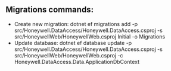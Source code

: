 ## Migrations commands:
- Create new migration: dotnet ef migrations add -p src/Honeywell.DataAccess/Honeywell.DataAccess.csproj -s src/HoneywellWeb/HoneywellWeb.csproj Initial -o Migrations
- Update database: dotnet ef database update -p src/Honeywell.DataAccess/Honeywell.DataAccess.csproj -s src/HoneywellWeb/HoneywellWeb.csproj -c Honeywell.DataAccess.Data.ApplicationDbContext